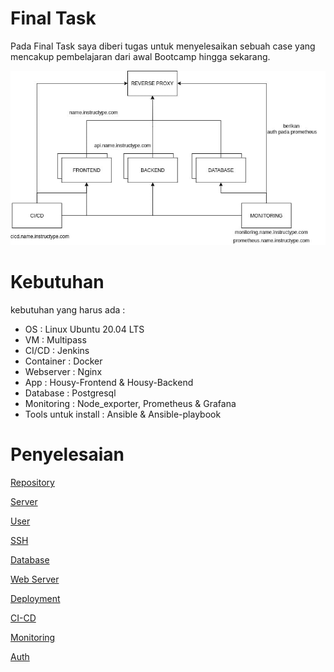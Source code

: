 # Final Task
Pada Final Task saya diberi tugas untuk menyelesaikan sebuah case yang mencakup pembelajaran dari awal Bootcamp hingga sekarang.

   ![gambar](image_2022-01-11_08-49-02.png)

# Kebutuhan
kebutuhan yang harus ada :
- OS                   : Linux Ubuntu 20.04 LTS
- VM                   : Multipass 
- CI/CD                : Jenkins
- Container            : Docker
- Webserver            : Nginx
- App                  : Housy-Frontend & Housy-Backend
- Database             : Postgresql
- Monitoring           : Node_exporter, Prometheus & Grafana
- Tools untuk install : Ansible & Ansible-playbook

# Penyelesaian

[Repository](1.Repository/Repository.md)

[Server](2.Server/server.md)

[User](3.User/ansible-setup.md)

[SSH](4.SSH/ssh-key.md)

[Database](5.Database/Database-pgsl.md)

[Web Server](6.Webserver/Webserver.md)

[Deployment](7.Deployment/Deployment.md)

[CI-CD](8.CI-CD/Jenkins-cicd.md)

[Monitoring](9.Monitoring/Monitoring.md)

[Auth](10.Auth/Auth.md)
